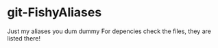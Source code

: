 # git-FishyAliases
Just my aliases you dum dummy
For depencies check the files, they are listed there!
